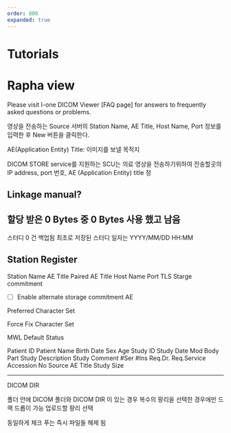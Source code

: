 ```yaml
---
order: 800
expanded: true
---
```


# Tutorials

# Rapha view



Please visit I-one DICOM Viewer [FAQ page] for answers to frequently asked questions or problems.

영상을 전송하는 Source 서버의 Station Name, AE Title, Host Name, Port 정보를 입력한 후 New 버튼을 클릭한다.

AE(Application Entity) Title: 이미지를 보낼 목적지

DICOM STORE service를 지원하는 SCU는 의료 영상을 전송하기위하여 전송할곳의 IP address, port 번호, AE (Application
Entity) title 정


## Linkage manual?

## 할당 받은 0 Bytes 중 0 Bytes 사용 했고 남음

스터디 0 건 백업됨
최초로 저장된 스터디 일자는 YYYY/MM/DD HH:MM

## Station Register 

Station Name
AE Title
Paired AE Title
Host Name
Port
TLS
Starge commitment

- [ ] Enable alternate storage commitment AE


Preferred Character Set

Force Fix Character Set

MWL Default Status

Patient ID
Patient Name
Birth Date
Sex
Age
Study ID
Study Date
Mod
Body Part
Study Description
Study Comment
#Ser
#Ins
Req.Dr.
Req.Service
Accession No
Source AE Title
Study Size


----------
DICOM DIR

폴더 안에 DICOM 폴더와 DICOM DIR 이 있는 경우
복수의 팡리을 선택한 경우에만 드랙 드롭이 가능
업로드할 팡리 선택


동일하게 체크 푸는 즉시 파일들 해제 됨